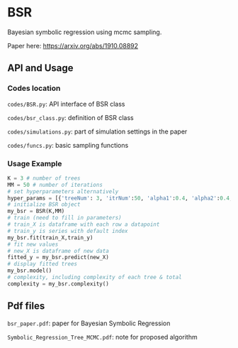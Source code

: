 # BSR
Bayesian symbolic regression using mcmc sampling. 

Paper here: https://arxiv.org/abs/1910.08892

## API and Usage

### Codes location

`codes/BSR.py`: API interface of BSR class

`codes/bsr_class.py`: definition of BSR class

`codes/simulations.py`: part of simulation settings in the paper

`codes/funcs.py`: basic sampling functions

### Usage Example

```python
K = 3 # number of trees
MM = 50 # number of iterations
# set hyperparameters alternatively
hyper_params = [{'treeNum': 3, 'itrNum':50, 'alpha1':0.4, 'alpha2':0.4, 'beta':-1}]
# initialize BSR object
my_bsr = BSR(K,MM)
# train (need to fill in parameters)
# train_X is dataframe with each row a datapoint
# train_y is series with default index
my_bsr.fit(train_X,train_y)
# fit new values
# new_X is dataframe of new data
fitted_y = my_bsr.predict(new_X)
# display fitted trees
my_bsr.model()
# complexity, including complexity of each tree & total
complexity = my_bsr.complexity()
```

>>>>>>> 

## Pdf files

`bsr_paper.pdf`: paper for Bayesian Symbolic Regression

`Symbolic_Regression_Tree_MCMC.pdf`: note for proposed algorithm

